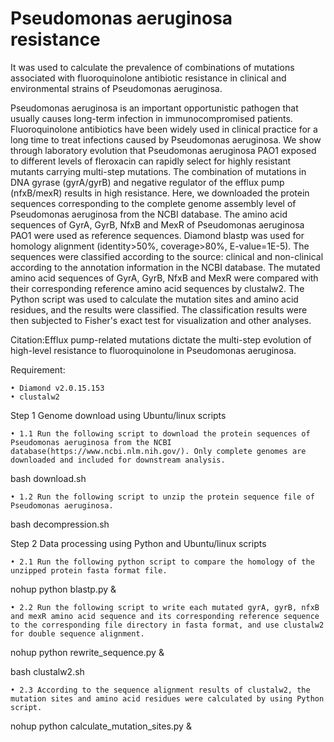 # Pseudomonas aeruginosa resistance
It was used to calculate the prevalence of combinations of mutations associated with fluoroquinolone antibiotic resistance in clinical and environmental strains of Pseudomonas aeruginosa.

Pseudomonas aeruginosa is an important opportunistic pathogen that usually causes long-term infection in immunocompromised patients. Fluoroquinolone antibiotics have been widely used in clinical practice for a long time to treat infections caused by Pseudomonas aeruginosa. We show through laboratory evolution that Pseudomonas aeruginosa PAO1 exposed to different levels of fleroxacin can rapidly select for highly resistant mutants carrying multi-step mutations. The combination of mutations in DNA gyrase (gyrA/gyrB) and negative regulator of the efflux pump (nfxB/mexR) results in high resistance. Here, we downloaded the protein sequences corresponding to the complete genome assembly level of Pseudomonas aeruginosa from the NCBI database. The amino acid sequences of GyrA, GyrB, NfxB and MexR of Pseudomonas aeruginosa PAO1 were used as reference sequences. Diamond blastp was used for homology alignment (identity>50%, coverage>80%, E-value=1E-5). The sequences were classified according to the source: clinical and non-clinical according to the annotation information in the NCBI database. The mutated amino acid sequences of GyrA, GyrB, NfxB and MexR were compared with their corresponding reference amino acid sequences by clustalw2. The Python script was used to calculate the mutation sites and amino acid residues, and the results were classified. The classification results were then subjected to Fisher's exact test for visualization and other analyses.

Citation:Efflux pump-related mutations dictate the multi-step evolution of high-level resistance to fluoroquinolone in Pseudomonas aeruginosa.

Requirement:

    • Diamond v2.0.15.153
    • clustalw2 

Step 1 Genome download using Ubuntu/linux scripts

    • 1.1 Run the following script to download the protein sequences of Pseudomonas aeruginosa from the NCBI database(https://www.ncbi.nlm.nih.gov/). Only complete genomes are downloaded and included for downstream analysis.

bash download.sh

    • 1.2 Run the following script to unzip the protein sequence file of Pseudomonas aeruginosa.

bash decompression.sh

Step 2 Data processing using Python and Ubuntu/linux scripts

    • 2.1 Run the following python script to compare the homology of the unzipped protein fasta format file.

nohup python blastp.py &

    • 2.2 Run the following script to write each mutated gyrA, gyrB, nfxB and mexR amino acid sequence and its corresponding reference sequence to the corresponding file directory in fasta format, and use clustalw2 for double sequence alignment.

nohup python rewrite_sequence.py &

bash clustalw2.sh

    • 2.3 According to the sequence alignment results of clustalw2, the mutation sites and amino acid residues were calculated by using Python script.

nohup python calculate_mutation_sites.py &

